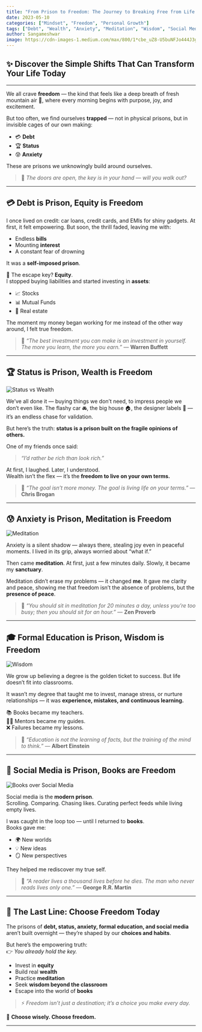 ```yaml
---
title: "From Prison to Freedom: The Journey to Breaking Free from Life’s Invisible Chains"
date: 2023-05-10
categories: ["Mindset", "Freedom", "Personal Growth"]
tags: ["Debt", "Wealth", "Anxiety", "Meditation", "Wisdom", "Social Media Detox", "Self Improvement"]
author: Sangameshwar
image: https://cdn-images-1.medium.com/max/800/1*cbe_uZ8-U5buNFJo444J3g.png
---
```



## ✨ Discover the Simple Shifts That Can Transform Your Life Today

---

We all crave **freedom** — the kind that feels like a deep breath of fresh mountain air 🌄, where every morning begins with purpose, joy, and excitement.

But too often, we find ourselves **trapped** — not in physical prisons, but in invisible cages of our own making:
- 💳 **Debt**
- 🏆 **Status**
- 😰 **Anxiety**

These are prisons we unknowingly build around ourselves.

> 🚪 *The doors are open, the key is in your hand — will you walk out?*

---

## 💳 Debt is Prison, Equity is Freedom

I once lived on credit: car loans, credit cards, and EMIs for shiny gadgets. At first, it felt empowering. But soon, the thrill faded, leaving me with:
- Endless **bills**
- Mounting **interest**
- A constant fear of drowning

It was a **self-imposed prison**.

🔑 The escape key? **Equity**.  
I stopped buying liabilities and started investing in **assets**:
- 📈 Stocks
- 📊 Mutual Funds
- 🏡 Real estate

The moment my money began working for me instead of the other way around, I felt true freedom.

> 💬 *“The best investment you can make is an investment in yourself.  
The more you learn, the more you earn.”* — **Warren Buffett**

---

## 🏆 Status is Prison, Wealth is Freedom

![Status vs Wealth](https://cdn-images-1.medium.com/max/800/1*GQEgY1tNVhmnOm8AHhlP0w.png)

We’ve all done it — buying things we don’t need, to impress people we don’t even like. The flashy car 🚘, the big house 🏠, the designer labels 👔 — it’s an endless chase for validation.

But here’s the truth: **status is a prison built on the fragile opinions of others.**

One of my friends once said:
> *“I’d rather be rich than look rich.”*

At first, I laughed. Later, I understood.  
Wealth isn’t the flex — it’s the **freedom to live on your own terms.**

> 💬 *“The goal isn’t more money. The goal is living life on your terms.”* — **Chris Brogan**

---

## 😰 Anxiety is Prison, Meditation is Freedom

![Meditation](https://cdn-images-1.medium.com/max/800/0*xC5F_CPBsmgNNfe1)

Anxiety is a silent shadow — always there, stealing joy even in peaceful moments. I lived in its grip, always worried about “what if.”

Then came **meditation**. At first, just a few minutes daily. Slowly, it became my **sanctuary**.

Meditation didn’t erase my problems — it changed **me**. It gave me clarity and peace, showing me that freedom isn’t the absence of problems, but the **presence of peace**.

> 💬 *“You should sit in meditation for 20 minutes a day, unless you’re too busy; then you should sit for an hour.”* — **Zen Proverb**

---

## 🎓 Formal Education is Prison, Wisdom is Freedom

![Wisdom](https://cdn-images-1.medium.com/max/800/0*3aAO2URzgj0unooo)

We grow up believing a degree is the golden ticket to success. But life doesn’t fit into classrooms.

It wasn’t my degree that taught me to invest, manage stress, or nurture relationships — it was **experience, mistakes, and continuous learning.**

📚 Books became my teachers.  
🧑‍🏫 Mentors became my guides.  
❌ Failures became my lessons.

> 💬 *“Education is not the learning of facts, but the training of the mind to think.”* — **Albert Einstein**

---

## 📱 Social Media is Prison, Books are Freedom

![Books over Social Media](https://cdn-images-1.medium.com/max/800/0*Si9LjJy3tE4L4mlQ)

Social media is the **modern prison**.  
Scrolling. Comparing. Chasing likes. Curating perfect feeds while living empty lives.

I was caught in the loop too — until I returned to **books**.  
Books gave me:
- 🌍 New worlds
- 💡 New ideas
- 🪞 New perspectives

They helped me rediscover my true self.

> 💬 *“A reader lives a thousand lives before he dies. The man who never reads lives only one.”* — **George R.R. Martin**

---

## 🚪 The Last Line: Choose Freedom Today

The prisons of **debt, status, anxiety, formal education, and social media** aren’t built overnight — they’re shaped by our **choices and habits**.

But here’s the empowering truth:  
👉 *You already hold the key.*

- Invest in **equity**
- Build real **wealth**
- Practice **meditation**
- Seek **wisdom beyond the classroom**
- Escape into the world of **books**

> ⚡ *Freedom isn’t just a destination; it’s a choice you make every day.*

🌟 **Choose wisely. Choose freedom.**

---
